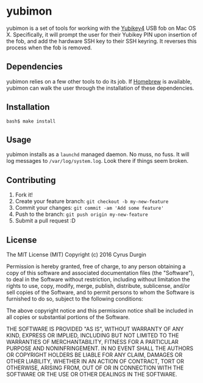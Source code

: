 # yubimon

yubimon is a set of tools for working with the
[Yubikey4](https://www.yubico.com/products/yubikey-hardware/yubikey4/) USB
fob on Mac OS X.  Specifically, it will prompt the user for their
Yubikey PIN upon insertion of the fob, and add the hardware SSH key
to their SSH keyring.  It reverses this process when the fob is
removed.

## Dependencies

yubimon relies on a few other tools to do its job.  If
[Homebrew](http://brew.sh) is available, yubimon can walk the user
through the installation of these dependencies.

## Installation

```
bash$ make install
```

## Usage

yubimon installs as a `launchd` managed daemon.  No muss, no fuss.
It will log messages to `/var/log/system.log`.  Look there if things
seem broken.

## Contributing

1. Fork it!
2. Create your feature branch: `git checkout -b my-new-feature`
3. Commit your changes: `git commit -am 'Add some feature'`
4. Push to the branch: `git push origin my-new-feature`
5. Submit a pull request :D

## License

The MIT License (MIT)
Copyright (c) 2016 Cyrus Durgin

Permission is hereby granted, free of charge, to any person obtaining
a copy of this software and associated documentation files (the
"Software"), to deal in the Software without restriction, including
without limitation the rights to use, copy, modify, merge, publish,
distribute, sublicense, and/or sell copies of the Software, and to
permit persons to whom the Software is furnished to do so, subject
to the following conditions:

The above copyright notice and this permission notice shall be
included in all copies or substantial portions of the Software.

THE SOFTWARE IS PROVIDED "AS IS", WITHOUT WARRANTY OF ANY KIND,
EXPRESS OR IMPLIED, INCLUDING BUT NOT LIMITED TO THE WARRANTIES OF
MERCHANTABILITY, FITNESS FOR A PARTICULAR PURPOSE AND NONINFRINGEMENT.
IN NO EVENT SHALL THE AUTHORS OR COPYRIGHT HOLDERS BE LIABLE FOR
ANY CLAIM, DAMAGES OR OTHER LIABILITY, WHETHER IN AN ACTION OF
CONTRACT, TORT OR OTHERWISE, ARISING FROM, OUT OF OR IN CONNECTION
WITH THE SOFTWARE OR THE USE OR OTHER DEALINGS IN THE SOFTWARE.

